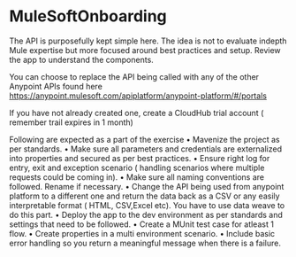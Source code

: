 # MuleSoftOnboarding
The API is purposefully kept simple here. The idea is not to evaluate indepth Mule expertise but more focused around best practices and setup. 
Review the app to understand the components.

You can choose to replace the API being called with any of the other Anypoint APIs found here
https://anypoint.mulesoft.com/apiplatform/anypoint-platform/#/portals

If you have not already created one, create a CloudHub trial account ( remember trail expires in 1 month)

Following are expected as a part of the exercise
•	Mavenize the project as per standards.
•	Make sure all parameters and credentials are externalized into properties and secured as per best practices.
•	Ensure right log for entry, exit and exception scenario ( handling scenarios where multiple requests could be coming in).
•	Make sure all naming conventions are followed. Rename if necessary.
•	Change the API being used from anypoint platform to a different one and return the data back as a CSV or any easily interpretable format ( HTML, CSV,Excel etc). You have to use data weave to do this part.
•	Deploy the app to the dev environment as per standards and settings that need to be followed.
•	Create a MUnit test case for atleast 1 flow.
•	Create properties in a multi environment scenario.
•	Include basic error handling so you return a meaningful message when there is a failure.
